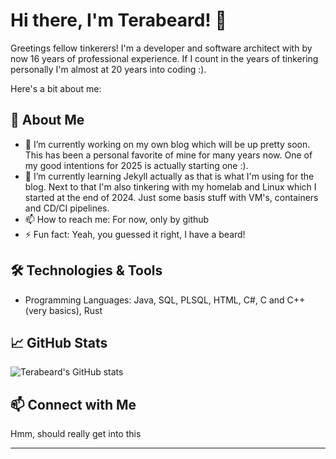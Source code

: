 # Hi there, I'm Terabeard! 👋

Greetings fellow tinkerers! I'm a developer and software architect with by now 16 years of professional experience. If I count in the years of tinkering personally I'm almost at 20 years into coding :). 

Here's a bit about me:

## 🚀 About Me
- 🔭 I’m currently working on my own blog which will be up pretty soon. This has been a personal favorite of mine for many years now. One of my good intentions for 2025 is actually starting one :).
- 🌱 I’m currently learning Jekyll actually as that is what I'm using for the blog. Next to that I'm also tinkering with my homelab and Linux which I started at the end of 2024. Just some basis stuff with VM's, containers and CD/CI pipelines.
- 📫 How to reach me: For now, only by github
- ⚡ Fun fact: Yeah, you guessed it right, I have a beard!

## 🛠️ Technologies & Tools
- Programming Languages: Java, SQL, PLSQL, HTML, C#, C and C++ (very basics), Rust

## 📈 GitHub Stats
![Terabeard's GitHub stats](https://github-readme-stats.vercel.app/api?username=Terabeard&show_icons=true&theme=dracula)

## 📫 Connect with Me
Hmm, should really get into this

---
